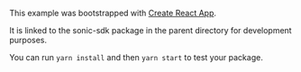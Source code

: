 This example was bootstrapped with [Create React App](https://github.com/facebook/create-react-app).

It is linked to the sonic-sdk package in the parent directory for development purposes.

You can run `yarn install` and then `yarn start` to test your package.
